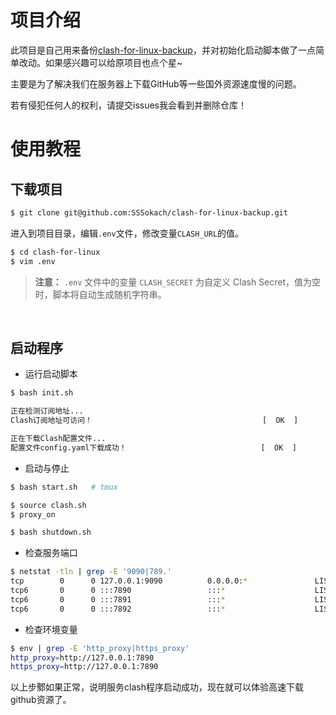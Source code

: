 # 项目介绍

此项目是自己用来备份[clash-for-linux-backup](https://github.com/Elegycloud/clash-for-linux-backup)，并对初始化启动脚本做了一点简单改动。如果感兴趣可以给原项目也点个星~


主要是为了解决我们在服务器上下载GitHub等一些国外资源速度慢的问题。

若有侵犯任何人的权利，请提交issues我会看到并删除仓库！

# 使用教程

## 下载项目



```bash
$ git clone git@github.com:SSSokach/clash-for-linux-backup.git
```

进入到项目目录，编辑`.env`文件，修改变量`CLASH_URL`的值。

```bash
$ cd clash-for-linux
$ vim .env
```

> **注意：** `.env` 文件中的变量 `CLASH_SECRET` 为自定义 Clash Secret，值为空时，脚本将自动生成随机字符串。

<br>

## 启动程序

- 运行启动脚本

```bash
$ bash init.sh

正在检测订阅地址...
Clash订阅地址可访问！                                      [  OK  ]

正在下载Clash配置文件...
配置文件config.yaml下载成功！                              [  OK  ]
```

- 启动与停止
```bash
$ bash start.sh   # tmux

$ source clash.sh
$ proxy_on

$ bash shutdown.sh
```

- 检查服务端口

```bash
$ netstat -tln | grep -E '9090|789.'
tcp        0      0 127.0.0.1:9090          0.0.0.0:*               LISTEN     
tcp6       0      0 :::7890                 :::*                    LISTEN     
tcp6       0      0 :::7891                 :::*                    LISTEN     
tcp6       0      0 :::7892                 :::*                    LISTEN
```

- 检查环境变量

```bash
$ env | grep -E 'http_proxy|https_proxy'
http_proxy=http://127.0.0.1:7890
https_proxy=http://127.0.0.1:7890
```

以上步鄹如果正常，说明服务clash程序启动成功，现在就可以体验高速下载github资源了。
